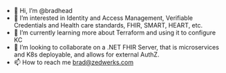 - 👋 Hi, I’m @bradhead
- 👀 I’m interested in Identity and Access Management, Verifiable Credentials and Health care standards, FHIR, SMART, HEART, etc.
- 🌱 I’m currently learning more about Terraform and using it to configure KC
- 💞️ I’m looking to collaborate on a .NET FHIR Server, that is microservices and K8s deployable, and allows for external AuthZ.
- 📫 How to reach me brad@zedwerks.com

<!---
bradhead/bradhead is a ✨ special ✨ repository because its `README.md` (this file) appears on your GitHub profile.
You can click the Preview link to take a look at your changes.
--->
